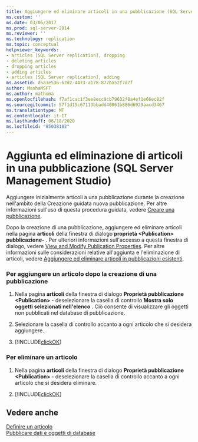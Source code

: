 ```yaml
---
title: Aggiungere ed eliminare articoli in una pubblicazione (SQL Server Management Studio) | Microsoft Docs
ms.custom: ''
ms.date: 03/06/2017
ms.prod: sql-server-2014
ms.reviewer: ''
ms.technology: replication
ms.topic: conceptual
helpviewer_keywords:
- articles [SQL Server replication], dropping
- deleting articles
- dropping articles
- adding articles
- articles [SQL Server replication], adding
ms.assetid: d5a3e536-62d2-4473-a178-877ba52f7d7f
author: MashaMSFT
ms.author: mathoma
ms.openlocfilehash: f7af1cac1f3ee8ecc9cb79632f8a4ef1e66ec82f
ms.sourcegitcommit: 57f1d15c67113bbadd40861b886d6929aacd3467
ms.translationtype: MT
ms.contentlocale: it-IT
ms.lasthandoff: 06/18/2020
ms.locfileid: "85038182"
---
```

# <a name="add-articles-to-and-drop-articles-from-a-publication-sql-server-management-studio"></a>Aggiunta ed eliminazione di articoli in una pubblicazione (SQL Server Management Studio)
  Aggiungere inizialmente articoli a una pubblicazione durante la creazione nell'ambito della Creazione guidata nuova pubblicazione. Per altre informazioni sull'uso di questa procedura guidata, vedere [Creare una pubblicazione](create-a-publication.md).  
  
 Dopo la creazione di una pubblicazione, aggiungere ed eliminare articoli nella pagina **articoli** della finestra di dialogo **proprietà \<Publication> pubblicazione-** . Per ulteriori informazioni sull'accesso a questa finestra di dialogo, vedere [View and Modify Publication Properties](view-and-modify-publication-properties.md). Per altre informazioni sulle considerazioni relative all'aggiunta e l'eliminazione di articoli, vedere [Aggiungere ed eliminare articoli in pubblicazioni esistenti](add-articles-to-and-drop-articles-from-existing-publications.md).  
  
### <a name="to-add-an-article-after-a-publication-is-created"></a>Per aggiungere un articolo dopo la creazione di una pubblicazione  
  
1.  Nella pagina **articoli** della finestra di dialogo **Proprietà pubblicazione \<Publication> -** deselezionare la casella di controllo **Mostra solo oggetti selezionati nell'elenco** . Ciò consente di visualizzare gli oggetti non pubblicati nel database di pubblicazione.  
  
2.  Selezionare la casella di controllo accanto a ogni articolo che si desidera aggiungere.  
  
3.  [!INCLUDE[clickOK](../../../includes/clickok-md.md)]  
  
### <a name="to-delete-an-article"></a>Per eliminare un articolo  
  
1.  Nella pagina **articoli** della finestra di dialogo **Proprietà pubblicazione \<Publication> -** deselezionare la casella di controllo accanto a ogni articolo che si desidera eliminare.  
  
2.  [!INCLUDE[clickOK](../../../includes/clickok-md.md)]  
  
## <a name="see-also"></a>Vedere anche  
 [Definire un articolo](define-an-article.md)   
 [Pubblicare dati e oggetti di database](publish-data-and-database-objects.md)  
  
  
